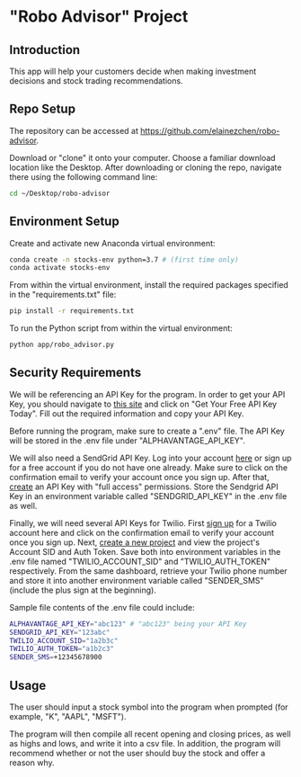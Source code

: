 # "Robo Advisor" Project

## Introduction

This app will help your customers decide when making investment decisions and stock trading recommendations. 

## Repo Setup

The repository can be accessed at https://github.com/elainezchen/robo-advisor. 

Download or "clone" it onto your computer. Choose a familiar download location like the Desktop. After downloading or cloning the repo, navigate there using the following command line:

```sh
cd ~/Desktop/robo-advisor
```

## Environment Setup

Create and activate new Anaconda virtual environment:

```sh
conda create -n stocks-env python=3.7 # (first time only)
conda activate stocks-env
```
From within the virtual environment, install the required packages specified in the "requirements.txt" file:

```sh
pip install -r requirements.txt
```

To run the Python script from within the virtual environment:
```sh
python app/robo_advisor.py
```

## Security Requirements

We will be referencing an API Key for the program. In order to get your API Key, you should navigate to <a href="https://www.alphavantage.co/">this site</a>  and click on "Get Your Free API Key Today". Fill out the required information and copy your API Key.

Before running the program, make sure to create a ".env" file. The API Key will be stored in the .env file under "ALPHAVANTAGE_API_KEY". 

We will also need a SendGrid API Key. Log into your account <a href="https://signup.sendgrid.com/">here</a> or sign up for a free account if you do not have one already. Make sure to click on the confirmation email to verify your account once you sign up. After that, <a href="https://app.sendgrid.com/settings/api_keys">create</a> an API Key with "full access" permissions. Store the Sendgrid API Key in an environment variable called "SENDGRID_API_KEY" in the .env file as well.

Finally, we will need several API Keys for Twilio. First <a href="https://www.twilio.com/try-twilio">sign up</a> for a Twilio account here and click on the confirmation email to verify your account once you sign up. Next, <a href="https://www.twilio.com/console/projects/create">create a new project</a> and view the project's Account SID and Auth Token. Save both into environment variables in the .env file named "TWILIO_ACCOUNT_SID" and "TWILIO_AUTH_TOKEN" respectively. From the same dashboard, retrieve your Twilio phone number and store it into another environment variable called "SENDER_SMS" (include the plus sign at the beginning).

Sample file contents of the .env file could include:

```sh
ALPHAVANTAGE_API_KEY="abc123" # "abc123" being your API Key
SENDGRID_API_KEY="123abc"
TWILIO_ACCOUNT_SID="1a2b3c"
TWILIO_AUTH_TOKEN="a1b2c3"
SENDER_SMS=+12345678900
```

## Usage

The user should input a stock symbol into the program when prompted (for example, "K", "AAPL", "MSFT"). 

The program will then compile all recent opening and closing prices, as well as highs and lows, and write it into a csv file. In addition, the program will recommend whether or not the user should buy the stock and offer a reason why. 